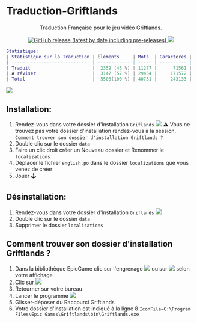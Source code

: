 # Traduction-Griftlands
<p align="center">Traduction Française pour le jeu vidéo Griftlands.</p>
<p align="center">
<a href=https://github.com/leghort/Traduction-Griftlands/releases><img alt="GitHub release (latest by date including pre-releases)" src="https://img.shields.io/github/v/release/leghort/Traduction-Griftlands?include_prereleases">
<a href="https://github.com/leghort/Traduction-Griftlands"><img src="https://img.shields.io/badge/traduction-27%25-red"></a>
</p>

```lua
Statistique:
| Statistique sur la Traduction | Éléments     | Mots  | Caractères |
| ----------------------------- | ------------ | ----- | ---------- |
| Traduit                       |  2359 (43 %) | 11277 |      71561 |
| À réviser                     ‪|  ‪3147 (57 %) | 29454 |     171572 |
| Total                         |  5506(100 %) | 40731 |     243133 |
```
![](https://cdn2.unrealengine.com/Diesel%2Fproduct%2Fgriftlands%2Fhome%2FAlpha_Promo-2048x1152-178c232b5ce2742ac50e86ae85b13c251608c271.jpg)

## Installation:
1) Rendez-vous dans votre dossier d'installation `Griflands`
![](https://i.ibb.co/M1M998x/image.png)
⚠️ Vous ne trouvez pas votre dossier d'installation rendez-vous à la session.
`Comment trouver son dossier d'installation Griftlands ?`
2) Double clic sur le dossier `data`
3) Faire un clic droit créer un Nouveau dossier et Renommer le `localizations`
4) Déplacer le fichier `english.po` dans le dossier `localizations` que vous venez de créer
5) Jouer 🕹️

## Désinstallation:
1) Rendez-vous dans votre dossier d'installation `Griflands`
![](https://i.ibb.co/M1M998x/image.png)
2) Double clic sur le dossier `data`
3) Supprimer le dossier `localizations`

## Comment trouver son dossier d'installation Griftlands ?
1) Dans la bibliothèque EpicGame clic sur l'engrenage ![](https://i.ibb.co/kK0Pchb/image.png) ou sur ![](https://i.ibb.co/6wJR0Qr/image.png) selon votre affichage
2) Clic sur ![](https://i.ibb.co/yBFyyXs/image.png)
3) Retourner sur votre bureau
4) Lancer le programme ![](https://i.ibb.co/grx0sdk/image.png)
5) Glisser-déposer du Raccourci Griftlands
6) Votre dossier d'installation est indiqué à la ligne 8 
`IconFile=C:\Program Files\Epic Games\Griftlands\bin\Griftlands.exe`
